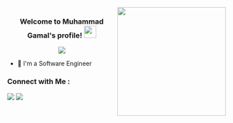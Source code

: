 
<img width="250" align="right" src="https://c.tenor.com/_DOBjnGspYAAAAAM/code-coding.gif">

<h3 align="center">
  Welcome to Muhammad Gamal's profile!
  <img src="https://media.giphy.com/media/hvRJCLFzcasrR4ia7z/giphy.gif" width="28">
</h3>

<!-- Typing SVG by DenverCoder1 - https://github.com/DenverCoder1/readme-typing-svg -->
<p align="center">
  <a href="https://github.com/DenverCoder1/readme-typing-svg"><img src="https://readme-typing-svg.herokuapp.com/?lines=Software%20Engineer;Always%20learning%20new%20things&font=Fira%20Code&center=true&width=440&height=45&color=f75c7e&vCenter=true&size=22"></a>
</p> 

- 🏢 I'm a Software Engineer


### Connect with Me :

<a href="https://linkedin.com/in/muhammad-18-gamal" target="_blank"><img src="https://img.shields.io/badge/-Muhammad%20Gamal-0077B5?style=for-the-badge&logo=Linkedin&logoColor=white"/></a>
<a href="https://t.me/muhammad18gamal" target="_blank"><img src="https://img.shields.io/badge/-Muhammad%20Gamal-0077B5?style=for-the-badge&logo=Telegram&logoColor=white"/></a>
